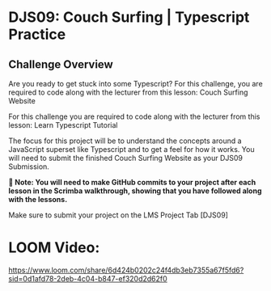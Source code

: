 # DJS09: Couch Surfing | Typescript Practice

## Challenge Overview

Are you ready to get stuck into some Typescript? For this challenge, you are required to code along with the lecturer from this lesson:  Couch Surfing Website

For this challenge you are required to code along with the lecturer from this lesson: Learn Typescript Tutorial

The focus for this project will be to understand the concepts around a JavaScript superset like Typescript and to get a feel for how it works. You will need to submit the finished Couch Surfing Website as your DJS09 Submission. 

**🚨 Note: You will need to make GitHub commits to your project after each lesson in the Scrimba walkthrough, showing that you have followed along with the lessons.**

Make sure to submit your project on the LMS Project Tab [DJS09] 

# LOOM Video: 

https://www.loom.com/share/6d424b0202c24f4db3eb7355a67f5fd6?sid=0d1afd78-2deb-4c04-b847-ef320d2d62f0
